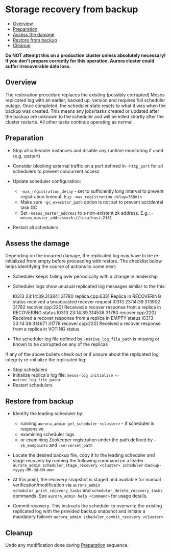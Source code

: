 # Storage recovery from backup

- [Overview](#overview)
- [Preparation](#preparation)
- [Assess the damage](#assess-the-damage)
- [Restore from backup](#restore-from-backup)
- [Cleanup](#cleanup)

**Do NOT attempt this on a production cluster unless absolutely necessary! If you don't prepare
correctly for this operation, Aurora cluster could suffer irrecoverable data loss.**

## Overview

The restoration procedure replaces the existing (possibly corrupted) Mesos replicated log with an
earlier, backed up, version and requires full scheduler outage. Once completed, the scheduler state
resets to what it was when the backup was created. This means any jobs/tasks created or updated
after the backup are unknown to the scheduler and will be killed shortly after the cluster restarts.
All other tasks continue operating as normal.

## Preparation

* Stop all scheduler instances and disable any runtime monitoring if used (e.g. upstart)

* Consider blocking external traffic on a port defined in `-http_port` for all schedulers to
prevent concurrent access

* Update scheduler configuration:
  * `-max_registration_delay` - set to sufficiently long interval to prevent registration timeout.
    E.g: `-max_registration_delay=360min`
  * Make sure `-gc_executor_path` option is not set to prevent accidental task GC
  * Set `-mesos_master_address` to a non-existent zk address.
    E.g.: `-mesos_master_address=zk://localhost:2181`

* Restart all schedulers

## Assess the damage

Depending on the incurred damage, the replicated log may have to be re-initialized from empty before
proceeding with restore. The checklist below helps identifying the course of actions to come next:
* Scheduler keeps failing over periodically with a change in leadership
* Scheduler logs show unusual replicated log messages similar to the this:

    I0313 23:14:39.313841 31780 replica.cpp:633] Replica in RECOVERING status received a broadcasted recover request
    I0313 23:14:39.313902 31782 recover.cpp:220] Received a recover response from a replica in RECOVERING status
    I0313 23:14:39.314538 31780 recover.cpp:220] Received a recover response from a replica in EMPTY status
    I0313 23:14:39.314671 31778 recover.cpp:220] Received a recover response from a replica in VOTING status

* The scheduler log file defined by `-native_log_file_path` is missing or known to be corrupted
on any of the replicas

If any of the above bullets check out or if unsure about the replicated log integrity re-initialize
the replicated log:

* Stop schedulers
* Initialize replica's log file: `mesos-log initialize <-native_log_file_path>`
* Restart schedulers

## Restore from backup

* Identify the leading scheduler by:
  * running `aurora_admin get_scheduler <cluster>` - if scheduler is responsive
  * examining scheduler logs
  * or examining Zookeeper registration under the path defined by `-zk_endpoints`
    and `-serverset_path`

* Locate the desired backup file, copy it to the leading scheduler and stage recovery by running
the following command on a leader
`aurora_admin scheduler_stage_recovery <cluster> scheduler-backup-<yyyy-MM-dd-HH-mm>`

* At this point, the recovery snapshot is staged and available for manual verification/modification
via `aurora_admin scheduler_print_recovery_tasks` and `scheduler_delete_recovery_tasks` commands.
See `aurora_admin help <command>` for usage details.

* Commit recovery. This instructs the scheduler to overwrite the existing replicated log with the
provided backup snapshot and initiate a mandatory failover
`aurora_admin scheduler_commit_recovery <cluster>`

## Cleanup
Undo any modification done during [Preparation](#preparation) sequence.

